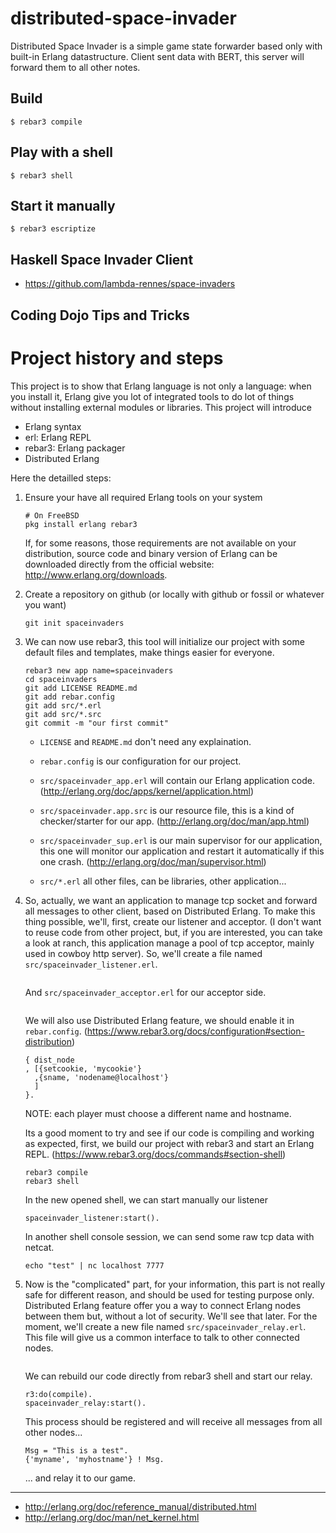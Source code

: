 # distributed-space-invader

Distributed Space Invader is a simple game state forwarder based only
with built-in Erlang datastructure. Client sent data with BERT, this
server will forward them to all other notes.

## Build

    $ rebar3 compile

## Play with a shell

    $ rebar3 shell

## Start it manually

    $ rebar3 escriptize

## Haskell Space Invader Client

 * https://github.com/lambda-rennes/space-invaders

## Coding Dojo Tips and Tricks


# Project history and steps

This project is to show that Erlang language is not only a language:
when you install it, Erlang give you lot of integrated tools to do lot
of things without installing external modules or libraries. This
project will introduce

 * Erlang syntax
 * erl: Erlang REPL
 * rebar3: Erlang packager 
 * Distributed Erlang

Here the detailled steps:

1. Ensure your have all required Erlang tools on your system

   ```
   # On FreeBSD
   pkg install erlang rebar3
   ```
   
   If, for some reasons, those requirements are not available on your
   distribution, source code and binary version of Erlang can be
   downloaded directly from the official website:
   http://www.erlang.org/downloads.

2. Create a repository on github (or locally with github or fossil or
   whatever you want)
   
   ```
   git init spaceinvaders
   ```
   
3. We can now use rebar3, this tool will initialize our project with
   some default files and templates, make things easier for everyone.
   
   ```
   rebar3 new app name=spaceinvaders
   cd spaceinvaders
   git add LICENSE README.md
   git add rebar.config
   git add src/*.erl
   git add src/*.src
   git commit -m "our first commit"
   ```
   
   * `LICENSE` and `README.md` don't need any explaination.
   
   * `rebar.config` is our configuration for our project.
   
   * `src/spaceinvader_app.erl` will contain our Erlang application
     code. (http://erlang.org/doc/apps/kernel/application.html)
   
   * `src/spaceinvader.app.src` is our resource file, this is a kind
     of checker/starter for our app. (http://erlang.org/doc/man/app.html)
	 
   * `src/spaceinvader_sup.erl` is our main supervisor for our
     application, this one will monitor our application and restart it
     automatically if this one crash. (http://erlang.org/doc/man/supervisor.html)
	 
   * `src/*.erl` all other files, can be libraries, other application...

4. So, actually, we want an application to manage tcp socket and
   forward all messages to other client, based on Distributed
   Erlang. To make this thing possible, we'll, first, create our
   listener and acceptor. (I don't want to reuse code from other
   project, but, if you are interested, you can take a look at ranch,
   this application manage a pool of tcp acceptor, mainly used in
   cowboy http server). So, we'll create a file named
   `src/spaceinvader_listener.erl`.
   
   ```
   ```
   
   And `src/spaceinvader_acceptor.erl` for our acceptor side.
   
   ```
   ```
   
   We will also use Distributed Erlang feature, we should enable it in
   `rebar.config`. (https://www.rebar3.org/docs/configuration#section-distribution)
   
   ```
   { dist_node
   , [{setcookie, 'mycookie'}
     ,{sname, 'nodename@localhost'}
     ]
   }.
   ```

   NOTE: each player must choose a different name and hostname.

   Its a good moment to try and see if our code is compiling and
   working as expected, first, we build our project with rebar3 and
   start an Erlang REPL. (https://www.rebar3.org/docs/commands#section-shell)
   
   ```
   rebar3 compile
   rebar3 shell
   ```
   
   In the new opened shell, we can start manually our listener
   
   ```
   spaceinvader_listener:start().
   ```
   
   In another shell console session, we can send some raw tcp data
   with netcat.
   
   ```
   echo "test" | nc localhost 7777
   ```

5. Now is the "complicated" part, for your information, this part is
   not really safe for different reason, and should be used for
   testing purpose only. Distributed Erlang feature offer you a way to
   connect Erlang nodes between them but, without a lot of
   security. We'll see that later. For the moment, we'll create a new
   file named `src/spaceinvader_relay.erl`. This file will give us a
   common interface to talk to other connected nodes.
   
   ```
   ```
   
   We can rebuild our code directly from rebar3 shell and start our
   relay.
   
   ```
   r3:do(compile).
   spaceinvader_relay:start().
   ```

   This process should be registered and will receive all messages
   from all other nodes...
   
   ```
   Msg = "This is a test".
   {'myname', 'myhostname'} ! Msg.
   ```

   ... and relay it to our game.


----

   * http://erlang.org/doc/reference_manual/distributed.html
   * http://erlang.org/doc/man/net_kernel.html
